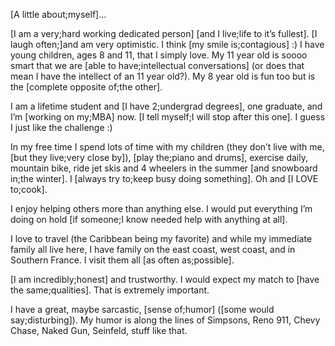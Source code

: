 [A little about;myself]...

[I am a very;hard working dedicated person] [and I live;life to it’s fullest]. [I laugh often;]and am very optimistic. I think [my smile is;contagious] :) I have young children, ages 8 and 11, that I simply love. My 11 year old is soooo smart that we are [able to have;intellectual conversations] (or does that mean I have the intellect of an 11 year old?). My 8 year old is fun too but is the [complete opposite of;the other].

I am a lifetime student and [I have 2;undergrad degrees], one graduate, and I’m [working on my;MBA] now. [I tell myself;I will stop after this one]. I guess I just like the challenge :)

In my free time I spend lots of time with my children (they don’t live with me, [but they live;very close by]), [play the;piano and drums], exercise daily, mountain bike, ride jet skis and 4 wheelers in the summer [and snowboard in;the winter]. I [always try to;keep busy doing something]. Oh and [I LOVE to;cook].

I enjoy helping others more than anything else. I would put everything I’m doing on hold [if someone;I know needed help with anything at all].

I love to travel (the Caribbean being my favorite) and while my immediate family all live here, I have family on the east coast, west coast, and in Southern France. I visit them all [as often as;possible].

[I am incredibly;honest] and trustworthy. I would expect my match to [have the same;qualities]. That is extremely important.

I have a great, maybe sarcastic, [sense of;humor] ([some would say;disturbing]). My humor is along the lines of Simpsons, Reno 911, Chevy Chase, Naked Gun, Seinfeld, stuff like that.
